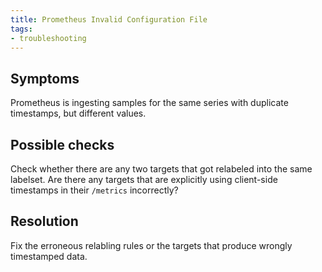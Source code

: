 ```yaml
---
title: Prometheus Invalid Configuration File
tags:
- troubleshooting
---
```



## Symptoms

Prometheus is ingesting samples for the same series with duplicate timestamps,
but different values.

## Possible checks

Check whether there are any two targets that got relabeled into the same labelset.
Are there any targets that are explicitly using client-side timestamps in their
`/metrics` incorrectly?

## Resolution

Fix the erroneous relabling rules or the targets that produce wrongly timestamped
data.
